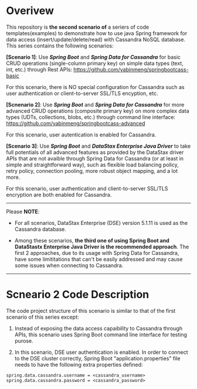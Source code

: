 # Overivew 
This repository is **the second scenario of** a seriers of code templates(examples) to demonstrate how to use java Spring framework for data access (insert/update/delete/read) with Cassandra NoSQL database. This series contains the following scenarios:

**[Scenario 1]**:  Use ***Spring Boot*** and ***Spring Data for Cassandra*** for basic CRUD operations (single-column primary key) on simple data types (text, int, etc.) through Rest APIs: https://github.com/yabinmeng/springbootcass-basic

   For this scenario, there is NO special configuration for Cassandra such as user authentication or client-to-server SSL/TLS encyption, etc.

**[Scnenario 2]**: Use ***Spring Boot*** and ***Spring Data for Cassandra*** for more advanced CRUD operations (composite primary key) on more complex data types (UDTs, collections, blobs, etc.) through command line interface: https://github.com/yabinmeng/springbootcass-advanced 

   For this scenario, user autentication is enabled for Cassandra.

**[Scenario 3]**: Use ***Spring Boot*** and ***DataStax Enterprise Java Driver*** to take full potentials of all advanced features as provided by the DataStax driver APIs that are not avaible through Spring Data for Cassandra (or at least in simple and straightforward way), such as flexible load balancing policy, retry policy, connection pooling, more robust object mapping, and a lot more. 

   For this scenario, user authentication and client-to-server SSL/TLS encryption are both enabled for Cassandra.

---

Please **NOTE**:
* For all scenarios, DataStax Enterprise (DSE) version 5.1.11 is used as the Cassandra database.

* Among these scenarios, **the third one of using Spring Boot and DataStastx Enterprise Java Driver is the recommended approach**. The first 2 approaches, due to its usage with Spring Data for Cassandra, have some limititations that can't be easily addressed and may cause some issues when connecting to Cassandra.

---

# Scneario 2 Code Description

The code project structure of this scenario is similar to that of the first scenario of this series except:

1. Instead of exposing the data access capaibility to Cassandra through APIs, this scenario uses Spring Boot command line interface for testing purose. 

2. In this scenario, DSE user authentication is enabled. In order to connect to the DSE cluster correctly, Spring Boot "application.properties" file needs to have the following extra properties defined:
```
spring.data.cassandra.username = <cassandra_username>
spring.data.cassandra.password = <cassandra_password>
```

